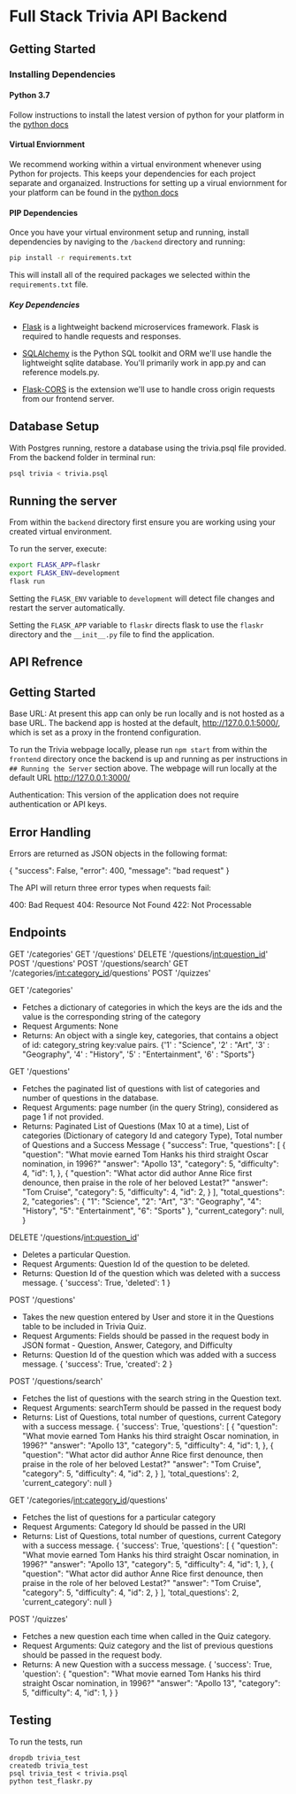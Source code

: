 # Full Stack Trivia API Backend

## Getting Started

### Installing Dependencies

#### Python 3.7

Follow instructions to install the latest version of python for your platform in the [python docs](https://docs.python.org/3/using/unix.html#getting-and-installing-the-latest-version-of-python)

#### Virtual Enviornment

We recommend working within a virtual environment whenever using Python for projects. This keeps your dependencies for each project separate and organaized. Instructions for setting up a virual enviornment for your platform can be found in the [python docs](https://packaging.python.org/guides/installing-using-pip-and-virtual-environments/)

#### PIP Dependencies

Once you have your virtual environment setup and running, install dependencies by naviging to the `/backend` directory and running:

```bash
pip install -r requirements.txt
```

This will install all of the required packages we selected within the `requirements.txt` file.

##### Key Dependencies

- [Flask](http://flask.pocoo.org/)  is a lightweight backend microservices framework. Flask is required to handle requests and responses.

- [SQLAlchemy](https://www.sqlalchemy.org/) is the Python SQL toolkit and ORM we'll use handle the lightweight sqlite database. You'll primarily work in app.py and can reference models.py. 

- [Flask-CORS](https://flask-cors.readthedocs.io/en/latest/#) is the extension we'll use to handle cross origin requests from our frontend server. 

## Database Setup
With Postgres running, restore a database using the trivia.psql file provided. From the backend folder in terminal run:
```bash
psql trivia < trivia.psql
```

## Running the server

From within the `backend` directory first ensure you are working using your created virtual environment.

To run the server, execute:

```bash
export FLASK_APP=flaskr
export FLASK_ENV=development
flask run
```

Setting the `FLASK_ENV` variable to `development` will detect file changes and restart the server automatically.

Setting the `FLASK_APP` variable to `flaskr` directs flask to use the `flaskr` directory and the `__init__.py` file to find the application. 

## API Refrence

## Getting Started
Base URL: At present this app can only be run locally and is not hosted as a base URL. The backend app is hosted at the default, http://127.0.0.1:5000/, which is set as a proxy in the frontend configuration.

To run the Trivia webpage locally, please run `npm start` from within the `frontend` directory once the backend is up and running as per instructions in `## Running the Server` section above. The webpage will run locally at the default URL  http://127.0.0.1:3000/

Authentication: This version of the application does not require authentication or API keys.

## Error Handling
Errors are returned as JSON objects in the following format:

{
    "success": False, 
    "error": 400,
    "message": "bad request"
}

The API will return three error types when requests fail:

400: Bad Request
404: Resource Not Found
422: Not Processable

## Endpoints

GET '/categories'
GET '/questions'
DELETE '/questions/<int:question_id>'
POST '/questions'
POST '/questions/search'
GET '/categories/<int:category_id>/questions'
POST '/quizzes'

GET '/categories'
- Fetches a dictionary of categories in which the keys are the ids and the value is the corresponding string of the category
- Request Arguments: None
- Returns: An object with a single key, categories, that contains a object of id: category_string key:value pairs. 
    {'1' : "Science",
    '2' : "Art",
    '3' : "Geography",
    '4' : "History",
    '5' : "Entertainment",
    '6' : "Sports"}

GET '/questions'
- Fetches the paginated list of questions with list of categories and number of questions in the database.
- Request Arguments: page number (in the query String), considered as page 1 if not provided.
- Returns: Paginated List of Questions (Max 10 at a time), List of categories (Dictionary of category Id and category Type), Total number of Questions and a Success Message
    {
    "success": True,
    "questions": [
        {
        "question": "What movie earned Tom Hanks his third straight Oscar nomination, in 1996?"
        "answer": "Apollo 13",
        "category": 5,
        "difficulty": 4,
        "id": 1,
        },
        {
        "question": "What actor did author Anne Rice first denounce, then praise in the role of her beloved Lestat?"
        "answer": "Tom Cruise",
        "category": 5,
        "difficulty": 4,
        "id": 2,
        }
    ],
    "total_questions": 2,
    "categories": {
        "1": "Science",
        "2": "Art",
        "3": "Geography",
        "4": "History",
        "5": "Entertainment",
        "6": "Sports"
    },
    "current_category": null,
    }

DELETE '/questions/<int:question_id>'
- Deletes a particular Question.
- Request Arguments: Question Id of the question to be deleted.
- Returns: Question Id of the question which was deleted with a success message.
        {
            'success': True,
            'deleted': 1
        }

POST '/questions'
- Takes the new question entered by User and store it in the Questions table to be included in Trivia Quiz.
- Request Arguments: Fields should be passed in the request body in JSON format - Question, Answer, Category, and Difficulty
- Returns: Question Id of the question which was added with a success message.
        {
            'success': True,
            'created': 2
        }

POST '/questions/search'
- Fetches the list of questions with the search string in the Question text.
- Request Arguments: searchTerm should be passed in the request body
- Returns: List of Questions, total number of questions, current Category with a success message.
    {
        'success': True,
        'questions': [
            {
            "question": "What movie earned Tom Hanks his third straight Oscar nomination, in 1996?"
            "answer": "Apollo 13",
            "category": 5,
            "difficulty": 4,
            "id": 1,
            },
            {
            "question": "What actor did author Anne Rice first denounce, then praise in the role of her beloved Lestat?"
            "answer": "Tom Cruise",
            "category": 5,
            "difficulty": 4,
            "id": 2,
            }
        ],
        'total_questions': 2,
        'current_category': null
    }

GET '/categories/<int:category_id>/questions'
- Fetches the list of questions for a particular category
- Request Arguments: Category Id should be passed in the URI
- Returns: List of Questions, total number of questions, current Category with a success message.
    {
        'success': True,
        'questions': [
            {
            "question": "What movie earned Tom Hanks his third straight Oscar nomination, in 1996?"
            "answer": "Apollo 13",
            "category": 5,
            "difficulty": 4,
            "id": 1,
            },
            {
            "question": "What actor did author Anne Rice first denounce, then praise in the role of her beloved Lestat?"
            "answer": "Tom Cruise",
            "category": 5,
            "difficulty": 4,
            "id": 2,
            }
        ],
        'total_questions': 2,
        'current_category': null
    }

POST '/quizzes'
- Fetches a new question each time when called in the Quiz category.
- Request Arguments: Quiz category and the list of previous questions should be passed in the request body.
- Returns: A new Question with a success message.
    {
          'success': True,
          'question':  {
            "question": "What movie earned Tom Hanks his third straight Oscar nomination, in 1996?"
            "answer": "Apollo 13",
            "category": 5,
            "difficulty": 4,
            "id": 1,
            }
    }

## Testing
To run the tests, run
```
dropdb trivia_test
createdb trivia_test
psql trivia_test < trivia.psql
python test_flaskr.py
```
